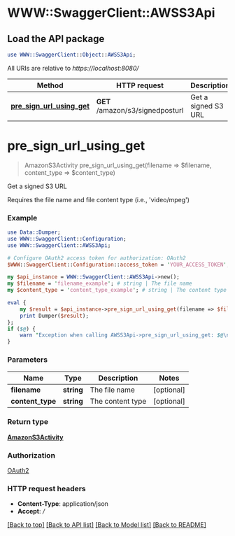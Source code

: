 # WWW::SwaggerClient::AWSS3Api

## Load the API package
```perl
use WWW::SwaggerClient::Object::AWSS3Api;
```

All URIs are relative to *https://localhost:8080/*

Method | HTTP request | Description
------------- | ------------- | -------------
[**pre_sign_url_using_get**](AWSS3Api.md#pre_sign_url_using_get) | **GET** /amazon/s3/signedposturl | Get a signed S3 URL


# **pre_sign_url_using_get**
> AmazonS3Activity pre_sign_url_using_get(filename => $filename, content_type => $content_type)

Get a signed S3 URL

Requires the file name and file content type (i.e., 'video/mpeg')

### Example 
```perl
use Data::Dumper;
use WWW::SwaggerClient::Configuration;
use WWW::SwaggerClient::AWSS3Api;

# Configure OAuth2 access token for authorization: OAuth2
$WWW::SwaggerClient::Configuration::access_token = 'YOUR_ACCESS_TOKEN';

my $api_instance = WWW::SwaggerClient::AWSS3Api->new();
my $filename = 'filename_example'; # string | The file name
my $content_type = 'content_type_example'; # string | The content type

eval { 
    my $result = $api_instance->pre_sign_url_using_get(filename => $filename, content_type => $content_type);
    print Dumper($result);
};
if ($@) {
    warn "Exception when calling AWSS3Api->pre_sign_url_using_get: $@\n";
}
```

### Parameters

Name | Type | Description  | Notes
------------- | ------------- | ------------- | -------------
 **filename** | **string**| The file name | [optional] 
 **content_type** | **string**| The content type | [optional] 

### Return type

[**AmazonS3Activity**](AmazonS3Activity.md)

### Authorization

[OAuth2](../README.md#OAuth2)

### HTTP request headers

 - **Content-Type**: application/json
 - **Accept**: */*

[[Back to top]](#) [[Back to API list]](../README.md#documentation-for-api-endpoints) [[Back to Model list]](../README.md#documentation-for-models) [[Back to README]](../README.md)

